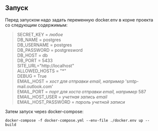 ## Запуск
Перед запуском надо задать переменную docker.env в корне проекта со следующим содержимым:

> SECRET_KEY = *любое*  
> DB_NAME = postgres  
> DB_USERNAME = postgres   
> DB_PASSWORD = postgresword  
> DB_HOST = db  
> DB_PORT = 5433   
> SITE_URL="http://localhost"  
> ALLOWED_HOSTS = "*"  
> DEBUG = True   
> EMAIL_HOST = *хост для отправки email, например*  'smtp-mail.outlook.com'   
> EMAIL_PORT = *порт для хоста отправки email, например* 587 
> EMAIL_HOST_USER = *учетная запись email*   
> EMAIL_HOST_PASSWORD = *пароль учетной записи*

Затем запуск через docker-compose:

    docker-compose -f docker-compose.yml --env-file ./docker.env up --build
